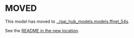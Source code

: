 
# MOVED
This model has moved to [../qai_hub_models.models.ffnet_54s](../ffnet_54s).

See the [README in the new location](../ffnet_54s/README.md).

